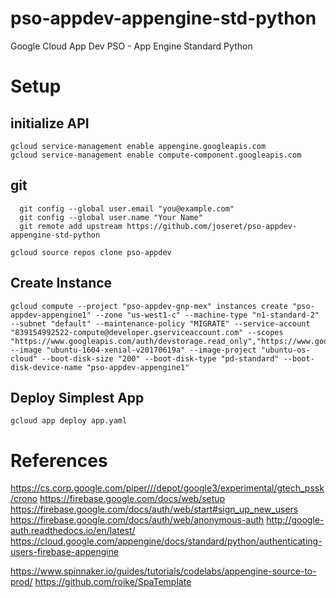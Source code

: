 # pso-appdev-appengine-std-python
Google Cloud App Dev PSO - App Engine Standard Python


# Setup

## initialize API
```
gcloud service-management enable appengine.googleapis.com
gcloud service-management enable compute-component.googleapis.com
```
## git
```
  git config --global user.email "you@example.com"
  git config --global user.name "Your Name"
  git remote add upstream https://github.com/joseret/pso-appdev-appengine-std-python
```

```
gcloud source repos clone pso-appdev  
```
## Create Instance
```
gcloud compute --project "pso-appdev-gnp-mex" instances create "pso-appdev-appengine1" --zone "us-west1-c" --machine-type "n1-standard-2" --subnet "default" --maintenance-policy "MIGRATE" --service-account "839154992522-compute@developer.gserviceaccount.com" --scopes "https://www.googleapis.com/auth/devstorage.read_only","https://www.googleapis.com/auth/logging.write","https://www.googleapis.com/auth/monitoring.write","https://www.googleapis.com/auth/servicecontrol","https://www.googleapis.com/auth/service.management.readonly","https://www.googleapis.com/auth/trace.append" --image "ubuntu-1604-xenial-v20170619a" --image-project "ubuntu-os-cloud" --boot-disk-size "200" --boot-disk-type "pd-standard" --boot-disk-device-name "pso-appdev-appengine1"
```

## Deploy Simplest App
```
gcloud app deploy app.yaml
```


# References

https://cs.corp.google.com/piper///depot/google3/experimental/gtech_pssk/crono
https://firebase.google.com/docs/web/setup
https://firebase.google.com/docs/auth/web/start#sign_up_new_users
https://firebase.google.com/docs/auth/web/anonymous-auth
http://google-auth.readthedocs.io/en/latest/
https://cloud.google.com/appengine/docs/standard/python/authenticating-users-firebase-appengine

https://www.spinnaker.io/guides/tutorials/codelabs/appengine-source-to-prod/
https://github.com/roike/SpaTemplate